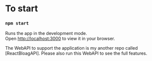 # To start

### `npm start`

Runs the app in the development mode.\
Open [http://localhost:3000](http://localhost:3000) to view it in your browser.

The WebAPI to support the application is my another repo called [ReactBloagAPI].
Please also run this WebAPI to see the full features.
